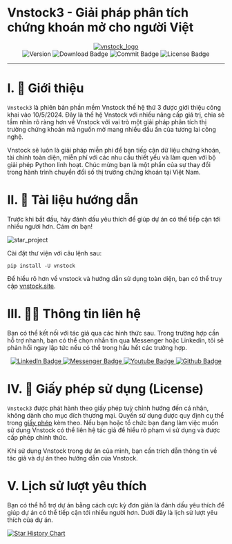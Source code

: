 # Vnstock3 - Giải pháp phân tích chứng khoán mở cho người Việt

<div id="logo" align="center">
    <a href="http://vnstock.site?utm_source=github&utm_medium=vnstock&utm_content=readme">
        <img src="docs/assets/images/vnstock_bw_logo_trans_rec.png" alt="vnstock_logo"/>
    </a>
</div>

<div id="badges" align="center">
<img src="https://img.shields.io/pypi/pyversions/vnstock?logoColor=brown&style=plastic" alt= "Version"/>
<img src="https://img.shields.io/pypi/dm/vnstock" alt="Download Badge"/>
<img src="https://img.shields.io/github/last-commit/thinh-vu/vnstock" alt="Commit Badge"/>
<img src="https://img.shields.io/github/license/thinh-vu/vnstock?color=red" alt="License Badge"/>
</div>

---


# I. 🎤 Giới thiệu

`Vnstock3` là phiên bản phần mềm Vnstock thế hệ thứ 3 được giới thiệu công khai vào 10/5/2024. 
Đây là thế hệ Vnstock với nhiều nâng cấp giá trị, chia sẻ tầm nhìn rõ ràng hơn về Vnstock với vai trò một giải pháp phân tích thị trường chứng khoán mã nguồn mở mang nhiều dấu ấn của tương lai công nghệ.

Vnstock sẽ luôn là giải pháp miễn phí để bạn tiếp cận dữ liệu chứng khoán, tài chính toàn diện, miễn phí với các nhu cầu thiết yếu và làm quen với bộ giải phép Python linh hoạt. Chúc mừng bạn là một phần của sự thay đổi trong hành trình chuyển đổi số thị trường chứng khoán tại Việt Nam.

# II. 📔 Tài liệu hướng dẫn

Trước khi bắt đầu, hãy đánh dấu yêu thích để giúp dự án có thể tiếp cận tới nhiều người hơn. Cám ơn bạn!

![star_project](https://raw.githubusercontent.com/thinh-vu/vnstock/beta/docs/docs/assets/images/github_star_guide.png)

Cài đặt thư viện với câu lệnh sau:

```
pip install -U vnstock
```

Để hiểu rõ hơn về vnstock và hướng dẫn sử dụng toàn diện, bạn có thể truy cập [vnstock.site](https://vnstock.site). 

<!-- [![vnstock docs - Xem Thêm](https://img.shields.io/badge/vnstock_docs-Xem_Thêm-2ea44f?style=for-the-badge&logo=Github)](https://thinh-vu.github.io/vnstock) -->

<!-- [![vnstock_docs_home](https://raw.githubusercontent.com/thinh-vu/vnstock/beta/docs/docs/assets/images/vnstock_docs_home.png)](https://thinh-vu.github.io/vnstock) -->

# III. 🙋‍♂️ Thông tin liên hệ

Bạn có thể kết nối với tác giả qua các hình thức sau. Trong trường hợp cần hỗ trợ nhanh, bạn có thể chọn nhắn tin qua Messenger hoặc Linkedin, tôi sẽ phản hồi ngay lập tức nếu có thể trong hầu hết các trường hợp.

<div id="badges" align="center">
  <a href="https://www.linkedin.com/in/thinh-vu">
    <img src="https://img.shields.io/badge/LinkedIn-blue?style=for-the-badge&logo=linkedin&logoColor=white" alt="LinkedIn Badge"/>
  </a>
  <a href="https://www.messenger.com/t/mr.thinh.ueh">
    <img src="https://img.shields.io/badge/Messenger-00B2FF?style=for-the-badge&logo=messenger&logoColor=white" alt="Messenger Badge"/>
  <a href="https://www.youtube.com/@learn_anything_az?sub_confirmation=1">
    <img src="https://img.shields.io/badge/YouTube-red?style=for-the-badge&logo=youtube&logoColor=white" alt="Youtube Badge"/>
  </a>
  </a>
    <a href="https://github.com/thinh-vu">
    <img src="https://img.shields.io/badge/GitHub-100000?style=for-the-badge&logo=github&logoColor=white" alt="Github Badge"/>
  </a>
</div>

# IV. 🔑 Giấy phép sử dụng (License)

`Vnstock3` được phát hành theo giấy phép tuỳ chỉnh hướng đến cá nhân, không dành cho mục đích thương mại. Quyền sử dụng được quy định cụ thể trong [giấy phép](LICENSE.md) kèm theo. Nếu bạn hoặc tổ chức bạn đang làm việc muốn sử dụng Vnstock có thể liên hệ tác giả để hiểu rõ phạm vi sử dụng và được cấp phép chính thức.

Khi sử dụng Vnstock trong dự án của mình, bạn cần trích dẫn thông tin về tác giả và dự án theo hướng dẫn của Vnstock.

# V. Lịch sử lượt yêu thích

Bạn có thể hỗ trợ dự án bằng cách cực kỳ đơn giản là đánh dấu yêu thích để giúp dự án có thể tiếp cận tới nhiều người hơn. Dưới đây là lịch sử lượt yêu thích của dự án.

[![Star History Chart](https://api.star-history.com/svg?repos=thinh-vu/vnstock&type=Date)](https://star-history.com/#thinh-vu/vnstock&Date)
